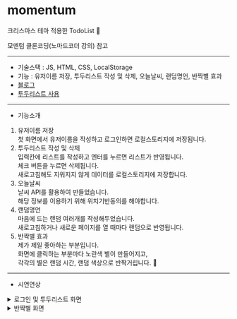 # momentum
크리스마스 테마 적용한 TodoList 🎄

모멘텀 클론코딩(노마드코더 강의) 참고

---

- 기술스택 : JS, HTML, CSS, LocalStorage <br >
- 기능 : 유저이름 저장, 투두리스트 작성 및 삭제, 오늘날씨, 랜덤명언, 반짝별 효과 <br >
- [블로그](https://velog.io/@flobeeee/%ED%88%AC%EB%91%90%EB%A6%AC%EC%8A%A4%ED%8A%B8-%EB%A7%8C%EB%93%A4%EA%B8%B0-%ED%81%AC%EB%A6%AC%EC%8A%A4%EB%A7%88%EC%8A%A4-%ED%85%8C%EB%A7%88)
- [투두리스트 사용](https://flobeeee.github.io/momentum/)

---

- 기능소개
1. 유저이름 저장 <br >첫 화면에서 유저이름을 작성하고 로그인하면 로컬스토리지에 저장됩니다.
2. 투두리스트 작성 및 삭제 <br >입력칸에 리스트를 작성하고 엔터를 누르면 리스트가 반영됩니다.
<br > 체크 버튼을 누르면 삭제됩니다.
<br > 새로고침해도 지워지지 않게 데이터를 로컬스토리지에 저장합니다.
3. 오늘날씨
<br > 날씨 API를 활용하여 만들었습니다.
<br > 해당 정보를 이용하기 위해 위치기반동의를 해야합니다.
4. 랜덤명언
<br > 마음에 드는 랜덤 여러개를 작성해두었습니다.
<br > 새로고침하거나 새로운 페이지를 열 때마다 랜덤으로 반영됩니다.
5. 반짝별 효과
<br > 제가 제일 좋아하는 부분입니다.
<br > 화면에 클릭하는 부분마다 노란색 별이 만들어지고,
<br > 각각의 별은 랜덤 시간, 랜덤 색상으로 반짝거립니다. 🌟

---

- 시연연상 


</div>
</details>

<details>
<summary>로그인 및 투두리스트 화면</summary>

![](https://images.velog.io/images/flobeeee/post/8d3ce41b-e582-4ed6-b9cf-1002a6562b6e/Dec-13-2021%2021-13-08.gif)

</div>
</details>

</div>
</details>

<details>
<summary>반짝별 화면</summary>

![](https://images.velog.io/images/flobeeee/post/5041f2ec-d7d7-43a4-adc8-796e743e784d/Dec-13-2021%2021-14-21(1).gif)

</div>
</details>
